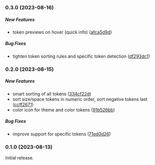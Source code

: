 ### 0.3.0 (2023-08-16)

##### New Features

- token previews on hover (quick info) ([afca5d9d](https://github.com/nderscore/tamagui-typescript-plugin/commit/afca5d9d17bcd9b4d71216fb471ca75cf5da8834))

##### Bug Fixes

- tighten token sorting rules and specific token detection ([df293dc1](https://github.com/nderscore/tamagui-typescript-plugin/commit/df293dc19bdaed5fabe4e23b73cdfbce47b0edad))

### 0.2.0 (2023-08-15)

##### New Features

- smart sorting of all tokens ([334cf22d](https://github.com/nderscore/tamagui-typescript-plugin/commit/334cf22d40cf1475a9240e517fdb8a84bb553bec))
- sort size/space tokens in numeric order, sort negative tokens last ([ccff2671](https://github.com/nderscore/tamagui-typescript-plugin/commit/ccff26712783a0dbddbd16861291b63b9f3f2072))
- color icon for theme and color tokens ([91b526bb](https://github.com/nderscore/tamagui-typescript-plugin/commit/91b526bb27da7d5c03f4fc9b5f9cef334669b1b7))

##### Bug Fixes

- improve support for specific tokens ([71ed0d26](https://github.com/nderscore/tamagui-typescript-plugin/commit/71ed0d26675ed45d3dae958ba6cc110547c26f08))

### 0.1.0 (2023-08-13)

Initial release.
